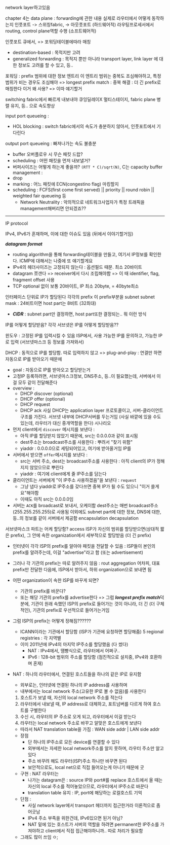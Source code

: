 network layer하고있음

chapter 4는 data plane : forwarding에 관한 내용
실제로 라우터에서 어떻게 동작하는지
인풋포트 -> 스위칭fabric, -> 아웃풋포트 (하드웨어적)
라우팅프로세서에서 routing, control plane역할 수행 (소프트웨어적)

인풋포트 큐에서, => 포워딩테이블에따라 매칭
- destination-based : 목적지만 고려
- generalized forwarding : 목적지 뿐만 아니라 transport layer, link layer 에 대한 정보도 고려를 할 수 있고, 등..

포워딩 : prefix 범위에 대한 정보 엔트리
이 엔트리 범위는 중복도 조심해야하고, 특정 범위가 비는 경우도 조심해야
=> longest prefix match : 중복 해결 : 더 긴 prefix로 매칭한다
이거 왜 사용? => 이따 얘기할거

switching fabric에서 빠르게 내보내야 큐잉딜레이X
멀티스테이지, fabric plane 병렬 유지, 등.. 으로 속도향상

input port queueing : 
- HOL blocking : switch fabric에서의 속도가 충분하지 않아서, 인풋포트에서 기다린다

output port queueing : 빠져나가는 속도 불충분
- buffer 오버플로우 시 무슨 패킷 드랍?
- scheduling : 어떤 패킷을 먼저 내보낼거?
- 버퍼사이즈는 어떻게 하는게 좋을까? `(RTT * C)/sqrt(N)`, C는 capacity
buffer management : 
- drop
- marking : 어느 패킷에 ECN(congestino flag) 마킹할지
- scheduling : FCFS(first come first served) || priority || round robin || weighted fair queueing 등
	- Network Neutrality : 악의적으로 네트워크사업자가 특정 트래픽을 management해버리면 안되겠죠??

---
IP protocol

IPv4, IPv6가 혼재하며, 이에 대한 이슈도 있음 (뒤에서 이야기할거임)

***datagram format***
- routing algorithm을 통해 forwarding테이블을 만들고, 여기서 IP정보를 확인한다. ICMP에 대해서는 나중에 또 얘기할게요
- IPv4의 헤더사이즈는 고정되지 않는다 : 옵션필드 때문. 최소 20바이트
- datagram 쪼갠다 => receiver에서 다시 조립해야함 => 이 때 identifier, flag, fragment offset 사용
- TCP optional 없이 보통 20바이트, IP 최소 20byte, = 40byte최소

인터페이스 단위로 IP가 할당된다 각각의 prefix
이 prefix부분을 subnet 
subnet mask : 24비트이면 host part는 8비트 (32최대)
- ***CIDR*** : subnet part만 결정하면, host part또한 결정되는.. 뭐 이런 방식

IP를 어떻게 할당받음?
각각 서브넷은 IP를 어떻게 할당받음??

윈도우 : 고정된 IP를 입력시킬 수 있음 
ISP에서, 사용 가능한 IP를 문의하고, 가능한 IP로 입력 (서브넷마스크 등 정보를 가져와서)

DHCP : 동적으로 IP를 할당함. 따로 입력하지 않고 => plug-and-play : 연결만 하면 자동으로 IP를 받아오기 때문에
- goal : 자동으로 IP를 받아오고 할당받는거
- 고정IP 등록하려면, 서브넷마스크정보, DNS주소, 등..이 필요했는데, 서버에서 이걸 모두 같이 전달해준다
- overview : 
	- DHCP discover (optional)
	- DHCP offer (optional)
	- DHCP request
	- DHCP ack
사실 DHCP는 application layer 프로토콜이고, 서버-클라이언트 구조를 가진다. 서브넷 내부에 DHCP서버를 두는거임 (사실 바깥에 있을 수도 있는데, 라우터가 대신 중개역할을 한다)
시나리오
- 먼저 client에서 `discover` 메시지를 보낸다 : 
	- 아직 IP를 할당받지 않았기 때문에, src는 0.0.0.0과 같이 표시됨
	- dest주소는 broadcast주소를 사용한다 : 뿌려서 "찾기 위함"
	- yiaddr : 0.0.0.0으로 세팅되어있고, 여기에 받아올거임 IP를
- 서버에서 받으면 `offer`메시지를 보낸다 : 
	- src는 서버 주소, dest는 broadcast주소를 사용한다 : 아직 client의 IP가 정해지지 않았으므로 뿌린다
	- yiaddr : 여기에 client에게 줄 IP주소를 담는다
- 클라이언트는 서버에게 "이 IP주소 사용하겠음"을 보낸다 : `request`
	- 그냥 냅다 yiaddr로 IP주소를 갖다쓰면 중복 IP가 될 수도 있으니 "이거 쓸게요"해야함
	- 이때도 아직 src는 0.0.0.0임
- 서버는 `ACK`를 broadcast로 보내서, 오케이함
dest주소는 매번 broadcast주소(255.255.255.255)로 사용됨
이외에도 subnet part에 대한 정보, DNS에 대한, 등..의 정보를 같이 서버에서 제공함
encapsulation decapsulation

서브넷마스크 파트는 어케 할당함?
access ISP가 자신의 범위를 할당받으면(상대적 짧은 prefix), 그 안에 속한 organization에서 세부적으로 할당받음 (더 긴 prefix)
- 인터넷이 각각 ISP의 prefix를 알아야 패킷을 전달할 수 있음 : ISP들이 본인의 prefix를 알려주는데, 이걸 "advertise"라고 함 (또는 advertisement)
- 그러나 각 기관의 prefix는 따로 알려주지 않음 : rout aggregation
	어차피, 대표 prefix만 전달한 다음에, ISP에서 받아서, 하위 organization으로 보내면 됨
- 어떤 organization이 속한 ISP를 바꾸게 되면?
	- 기관의 prefix를 바꾼다?
	- 또는 해당 기관의 prefix를 advertise한다
		=> 그럼 ***longest prefix match***덕분에, 기관이 원래 속했던 ISP의 prefix로 들어가는 것이 아니라, 더 긴 (더 구체적인), 기관의 prefix로 우선적으로 들어가는거임
- 그럼 ISP의 prefix는 어떻게 정해짐??????
	- ICANN이라는 기관에서 할당함 (ISP가 기관에 요청하면 할당해줌)
		5 regional registries : 각 지역별
	- 이미 2011년에 IPv4의 마지막 IP주소를 할당했음 (다 썼다)
		- NAT : IPv4에서, 땜빵식으로, 라우터에서 어쩌구..
		- IPv6 : 128-bit 범위의 주소를 할당함 (점진적으로 설치중, IPv4와 호환하며 혼재)

- NAT : 하나의 라우터에서, 연결된 호스트들을 하나의 같은 IP로 유지함
	- 외부로는, 인터넷에 연결된 하나의 IP address를 사용하며
	- 내부에서는 local network 주소(고유한 IP로 볼 수 없음)를 사용한다
	1. 호스트가 보낼 때, 자신의 local network 주소를 적는다
	2. 라우터에서 내보낼 때, IP address로 대체하고, 포트넘버를 다르게 하여 호스트를 구별한다
	3. 수신 시, 라우터의 IP 주소로 오게 되고, 라우터에서 이걸 받는다
	4. 라우터는 local network 주소로 바꾸고 알맞은 호스트에게 보낸다
	- 따라서 NAT translation table을 가짐 : WAN side addr | LAN side addr
	- 장점
		- 단 하나의 IP주소로 모든 device를 연결할 수 있다
		- 외부에서는 자세한 local network주소를 알지 못하며, 라우터 주소만 알고 있다
		- 주소 바꾸려 해도 라우터(ISP)주소 하나만 바꾸면 된다
		- 보안적으로도, local net으로 직접 들어오는게 아니기 때문에 굿
	- 구현 : NAT 라우터는
		- 나가는 datagram은 : source IP와 port#를 replace
			호스트에서 올 때는 자신의 local 주소를 적어놓았으므로, 라우터에서 IP주소로 바꾼다
		- translation table 유지 : IP, port에 해당하는 로컬호스트 기억
	- 단점 : 
		- 사실 network layer에서 transport 헤더까지 접근한거라 이론적으로 좀 어긋남
		- IPv4 주소 부족을 위한건데, IPv6있으면 된거 아님?
		- NAT 밑에 있는 호스트가 서버의 역할을 하려면 permanent한 IP주소를 가져야하고 client에서 직접 접근해야하니까.. 따로 처리가 필요함
	- 그래도 많이 쓰임 ㅇ;